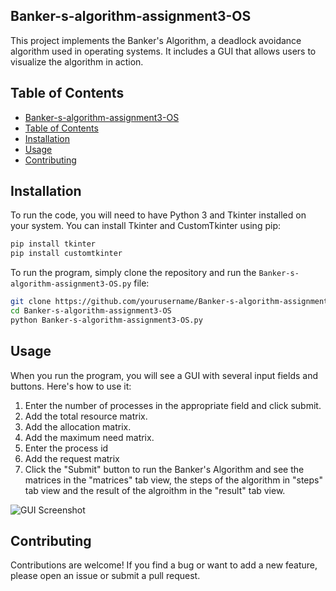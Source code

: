 
## Banker-s-algorithm-assignment3-OS
This project implements the Banker's Algorithm, a deadlock avoidance algorithm used in operating systems. It includes a GUI that allows users to visualize the algorithm in action.

## Table of Contents

  - [Banker-s-algorithm-assignment3-OS](#Banker-s-algorithm-assignment3-OS)
  - [Table of Contents](#table-of-contents)
  - [Installation](#installation)
  - [Usage](#usage)
  - [Contributing](#contributing)
  

## Installation

To run the code, you will need to have Python 3 and Tkinter installed on your system. You can install Tkinter and CustomTkinter using pip:

```bash
pip install tkinter
pip install customtkinter
```

To run the program, simply clone the repository and run the `Banker-s-algorithm-assignment3-OS.py` file:

```bash
git clone https://github.com/yourusername/Banker-s-algorithm-assignment3-OS.git
cd Banker-s-algorithm-assignment3-OS
python Banker-s-algorithm-assignment3-OS.py
```

## Usage

When you run the program, you will see a GUI with several input fields and buttons. Here's how to use it:

1. Enter the number of processes in the appropriate field and click submit.
2. Add the total resource matrix.
3. Add the allocation matrix.
4. Add the maximum need matrix.
5. Enter the process id 
6. Add the request matrix
7. Click the "Submit" button to run the Banker's Algorithm and see the matrices in the "matrices" tab view, the steps of the algorithm in "steps" tab view
and the result of the algroithm in the "result" tab view.

![GUI Screenshot](gui_screenshot.png)

## Contributing

Contributions are welcome! If you find a bug or want to add a new feature, please open an issue or submit a pull request.
